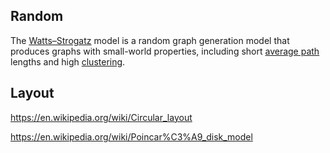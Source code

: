 
## Random

The [Watts–Strogatz](https://en.wikipedia.org/wiki/Watts_and_Strogatz_model) model is a random graph generation model
that produces graphs with small-world properties, including short [average path](https://en.wikipedia.org/wiki/Average_path_length) lengths and high [clustering](https://en.wikipedia.org/wiki/Clustering_coefficient).

## Layout

https://en.wikipedia.org/wiki/Circular_layout

https://en.wikipedia.org/wiki/Poincar%C3%A9_disk_model
